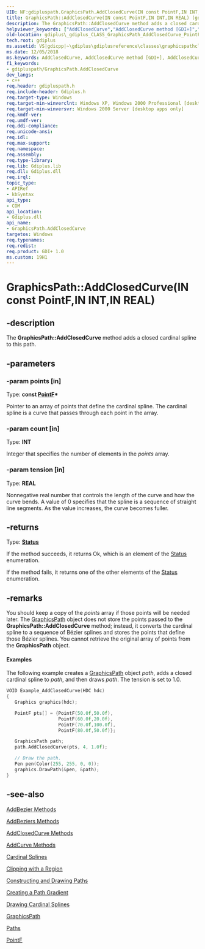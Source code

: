 ```yaml
---
UID: NF:gdipluspath.GraphicsPath.AddClosedCurve(IN const PointF,IN INT,IN REAL)
title: GraphicsPath::AddClosedCurve(IN const PointF,IN INT,IN REAL) (gdipluspath.h)
description: The GraphicsPath::AddClosedCurve method adds a closed cardinal spline to this path.
helpviewer_keywords: ["AddClosedCurve","AddClosedCurve method [GDI+]","AddClosedCurve method [GDI+]","GraphicsPath class","GraphicsPath class [GDI+]","AddClosedCurve method","GraphicsPath.AddClosedCurve","GraphicsPath.AddClosedCurve(IN const PointF","IN INT","IN REAL)","GraphicsPath.AddClosedCurve(const PointF*","INT","REAL)","GraphicsPath::AddClosedCurve","GraphicsPath::AddClosedCurve(IN const PointF","IN INT","IN REAL)","_gdiplus_CLASS_GraphicsPath_AddClosedCurve_PointF_points_INT_count_REAL_tension_","gdiplus._gdiplus_CLASS_GraphicsPath_AddClosedCurve_PointF_points_INT_count_REAL_tension_"]
old-location: gdiplus\_gdiplus_CLASS_GraphicsPath_AddClosedCurve_PointF_points_INT_count_REAL_tension_.htm
tech.root: gdiplus
ms.assetid: VS|gdicpp|~\gdiplus\gdiplusreference\classes\graphicspathclass\graphicspathmethods\graphicspathaddclosedcurvemethods\addclosedcurve_75pointfpoints_intcount_realtension.htm
ms.date: 12/05/2018
ms.keywords: AddClosedCurve, AddClosedCurve method [GDI+], AddClosedCurve method [GDI+],GraphicsPath class, GraphicsPath class [GDI+],AddClosedCurve method, GraphicsPath.AddClosedCurve, GraphicsPath.AddClosedCurve(IN const PointF,IN INT,IN REAL), GraphicsPath.AddClosedCurve(const PointF*,INT,REAL), GraphicsPath::AddClosedCurve, GraphicsPath::AddClosedCurve(IN const PointF,IN INT,IN REAL), _gdiplus_CLASS_GraphicsPath_AddClosedCurve_PointF_points_INT_count_REAL_tension_, gdiplus._gdiplus_CLASS_GraphicsPath_AddClosedCurve_PointF_points_INT_count_REAL_tension_
f1_keywords:
- gdipluspath/GraphicsPath.AddClosedCurve
dev_langs:
- c++
req.header: gdipluspath.h
req.include-header: Gdiplus.h
req.target-type: Windows
req.target-min-winverclnt: Windows XP, Windows 2000 Professional [desktop apps only]
req.target-min-winversvr: Windows 2000 Server [desktop apps only]
req.kmdf-ver: 
req.umdf-ver: 
req.ddi-compliance: 
req.unicode-ansi: 
req.idl: 
req.max-support: 
req.namespace: 
req.assembly: 
req.type-library: 
req.lib: Gdiplus.lib
req.dll: Gdiplus.dll
req.irql: 
topic_type:
- APIRef
- kbSyntax
api_type:
- COM
api_location:
- Gdiplus.dll
api_name:
- GraphicsPath.AddClosedCurve
targetos: Windows
req.typenames: 
req.redist: 
req.product: GDI+ 1.0
ms.custom: 19H1
---
```


# GraphicsPath::AddClosedCurve(IN const PointF,IN INT,IN REAL)


## -description


The <b>GraphicsPath::AddClosedCurve</b> method adds a closed cardinal spline to this path.


## -parameters




### -param points [in]

Type: <b>const <a href="https://docs.microsoft.com/windows/desktop/api/gdiplustypes/nl-gdiplustypes-pointf">PointF</a>*</b>

Pointer to an array of points that define the cardinal spline. The cardinal spline is a curve that passes through each point in the array. 


### -param count [in]

Type: <b>INT</b>

Integer that specifies the number of elements in the <i>points</i> array. 


### -param tension [in]

Type: <b>REAL</b>

Nonnegative real number that controls the length of the curve and how the curve bends. A value of 0 specifies that the spline is a sequence of straight line segments. As the value increases, the curve becomes fuller. 


## -returns



Type: <b><a href="https://docs.microsoft.com/windows/desktop/api/gdiplustypes/ne-gdiplustypes-status">Status</a></b>

If the method succeeds, it returns Ok, which is an element of the <a href="https://docs.microsoft.com/windows/desktop/api/gdiplustypes/ne-gdiplustypes-status">Status</a> enumeration.

If the method fails, it returns one of the other elements of the <a href="https://docs.microsoft.com/windows/desktop/api/gdiplustypes/ne-gdiplustypes-status">Status</a> enumeration.




## -remarks



You should keep a copy of the <i>points</i> array if those points will be needed later. The <a href="https://docs.microsoft.com/windows/desktop/api/gdipluspath/nl-gdipluspath-graphicspath">GraphicsPath</a> object does not store the points passed to the <b>GraphicsPath::AddClosedCurve</b> method; instead, it converts the cardinal spline to a sequence of Bézier splines and stores the points that define those Bézier splines. You cannot retrieve the original array of points from the <b>GraphicsPath</b> object.


#### Examples



The following example creates a <a href="https://docs.microsoft.com/windows/desktop/api/gdipluspath/nl-gdipluspath-graphicspath">GraphicsPath</a> object <i>path</i>, adds a closed cardinal spline to <i>path</i>, and then draws <i>path</i>. The tension is set to 1.0.


```cpp
VOID Example_AddClosedCurve(HDC hdc)
{
   Graphics graphics(hdc); 

   PointF pts[] = {PointF(50.0f,50.0f),
                   PointF(60.0f,20.0f),
                   PointF(70.0f,100.0f),
                   PointF(80.0f,50.0f)};

   GraphicsPath path;
   path.AddClosedCurve(pts, 4, 1.0f);

   // Draw the path.
   Pen pen(Color(255, 255, 0, 0));
   graphics.DrawPath(&pen, &path);
}
```





## -see-also




<a href="https://docs.microsoft.com/windows/desktop/api/gdipluspath/nf-gdipluspath-graphicspath-addbezier(inconstpoint__inconstpoint__inconstpoint__inconstpoint_)">AddBezier Methods</a>



<a href="https://docs.microsoft.com/windows/desktop/api/gdipluspath/nf-gdipluspath-graphicspath-addbeziers(inconstpoint_inint)">AddBeziers Methods</a>



<a href="https://docs.microsoft.com/windows/desktop/api/gdipluspath/nf-gdipluspath-graphicspath-addclosedcurve(inconstpointf_inint_inreal)">AddClosedCurve Methods</a>



<a href="https://docs.microsoft.com/windows/desktop/api/gdipluspath/nf-gdipluspath-graphicspath-addcurve(inconstpointf_inint_inint_inint_inreal)">AddCurve Methods</a>



<a href="https://docs.microsoft.com/windows/desktop/gdiplus/-gdiplus-cardinal-splines-about">Cardinal Splines</a>



<a href="https://docs.microsoft.com/windows/desktop/gdiplus/-gdiplus-clipping-with-a-region-use">Clipping with a Region</a>



<a href="https://docs.microsoft.com/windows/desktop/gdiplus/-gdiplus-constructing-and-drawing-paths-use">Constructing and Drawing Paths</a>



<a href="https://docs.microsoft.com/windows/desktop/gdiplus/-gdiplus-creating-a-path-gradient-use">Creating a Path Gradient</a>



<a href="https://docs.microsoft.com/windows/desktop/gdiplus/-gdiplus-drawing-cardinal-splines-use">Drawing Cardinal Splines</a>



<a href="https://docs.microsoft.com/windows/desktop/api/gdipluspath/nl-gdipluspath-graphicspath">GraphicsPath</a>



<a href="https://docs.microsoft.com/windows/desktop/gdiplus/-gdiplus-paths-about">Paths</a>



<a href="https://docs.microsoft.com/windows/desktop/api/gdiplustypes/nl-gdiplustypes-pointf">PointF</a>
 

 

